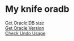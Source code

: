 # My knife oradb
[Get Oracle DB size](mdinclude/get-oracle-sdbsize.md) <br>
[Get Oracle Version](mdinclude/get-oracle-version.md) <br>
[Check Undo Usage](mdinclude/get-oracle-version.md)


